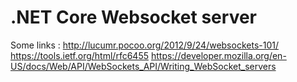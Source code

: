 # .NET Core Websocket server
Some links : 
http://lucumr.pocoo.org/2012/9/24/websockets-101/
https://tools.ietf.org/html/rfc6455
https://developer.mozilla.org/en-US/docs/Web/API/WebSockets_API/Writing_WebSocket_servers